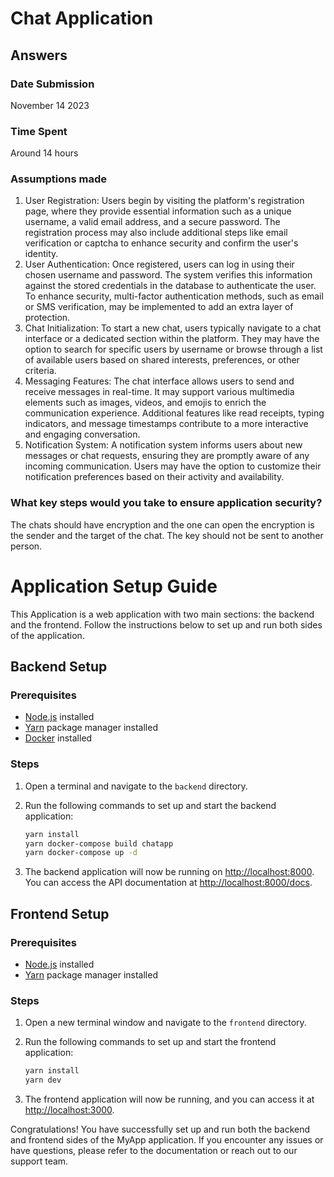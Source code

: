 # Chat Application

## Answers

### Date Submission

November 14 2023

### Time Spent

Around 14 hours

### Assumptions made

1. User Registration: Users begin by visiting the platform's registration page, where they provide essential information such as a unique username, a valid email address, and a secure password.
   The registration process may also include additional steps like email verification or captcha to enhance security and confirm the user's identity.
2. User Authentication: Once registered, users can log in using their chosen username and password. The system verifies this information against the stored credentials in the database to authenticate the user.
   To enhance security, multi-factor authentication methods, such as email or SMS verification, may be implemented to add an extra layer of protection.
3. Chat Initialization: To start a new chat, users typically navigate to a chat interface or a dedicated section within the platform.
   They may have the option to search for specific users by username or browse through a list of available users based on shared interests, preferences, or other criteria.
4. Messaging Features: The chat interface allows users to send and receive messages in real-time. It may support various multimedia elements such as images, videos, and emojis to enrich the communication experience.
   Additional features like read receipts, typing indicators, and message timestamps contribute to a more interactive and engaging conversation.
5. Notification System: A notification system informs users about new messages or chat requests, ensuring they are promptly aware of any incoming communication.
   Users may have the option to customize their notification preferences based on their activity and availability.

### What key steps would you take to ensure application security?

The chats should have encryption and the one can open the encryption is the sender and the target of the chat. The key should not be sent to another person.

# Application Setup Guide

This Application is a web application with two main sections: the backend and the frontend. Follow the instructions below to set up and run both sides of the application.

## Backend Setup

### Prerequisites

- [Node.js](https://nodejs.org/) installed
- [Yarn](https://yarnpkg.com/) package manager installed
- [Docker](https://www.docker.com/) installed

### Steps

1. Open a terminal and navigate to the `backend` directory.

2. Run the following commands to set up and start the backend application:

   ```bash
   yarn install
   yarn docker-compose build chatapp
   yarn docker-compose up -d
   ```

3. The backend application will now be running on [http://localhost:8000](http://localhost:8000). You can access the API documentation at [http://localhost:8000/docs](http://localhost:8000/docs).

## Frontend Setup

### Prerequisites

- [Node.js](https://nodejs.org/) installed
- [Yarn](https://yarnpkg.com/) package manager installed

### Steps

1. Open a new terminal window and navigate to the `frontend` directory.

2. Run the following commands to set up and start the frontend application:

   ```bash
   yarn install
   yarn dev
   ```

3. The frontend application will now be running, and you can access it at [http://localhost:3000](http://localhost:3000).

Congratulations! You have successfully set up and run both the backend and frontend sides of the MyApp application. If you encounter any issues or have questions, please refer to the documentation or reach out to our support team.
